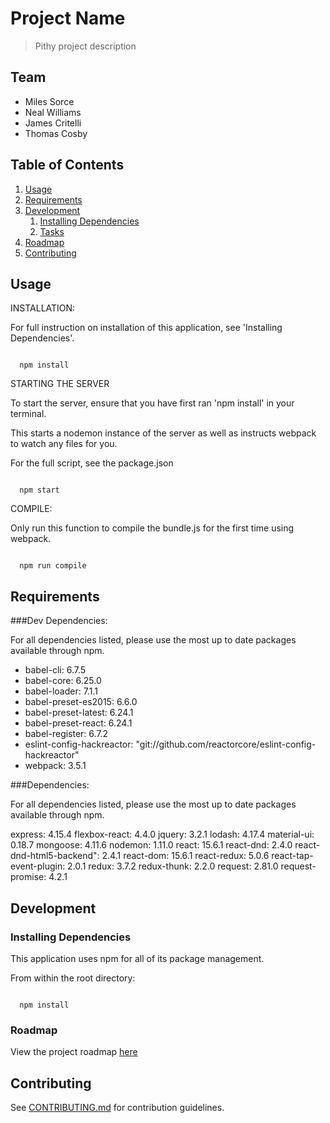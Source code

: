 # Project Name

> Pithy project description

## Team

  - Miles Sorce
  - Neal Williams
  - James Critelli
  - Thomas Cosby

## Table of Contents

1. [Usage](#Usage)
1. [Requirements](#requirements)
1. [Development](#development)
    1. [Installing Dependencies](#installing-dependencies)
    1. [Tasks](#tasks)
1. [Roadmap](#roadmap)
1. [Contributing](#contributing)

## Usage

INSTALLATION:

For full instruction on installation of this application, see 'Installing Dependencies'.

~~~~~~~~~~~~

  npm install

~~~~~~~~~~~~


STARTING THE SERVER

To start the server, ensure that you have first ran 'npm install' in your terminal.

This starts a nodemon instance of the server as well as instructs webpack to watch any files for you.

For the full script, see the package.json

~~~~~~~~~~~~

  npm start

~~~~~~~~~~~~


COMPILE:

Only run this function to compile the bundle.js for the first time using webpack.

~~~~~~~~~~~~

  npm run compile

~~~~~~~~~~~~



## Requirements

###Dev Dependencies:

For all dependencies listed, please use the most up to date packages available through npm.

- babel-cli: 6.7.5 
- babel-core: 6.25.0 
- babel-loader: 7.1.1 
- babel-preset-es2015: 6.6.0 
- babel-preset-latest: 6.24.1 
- babel-preset-react: 6.24.1 
- babel-register: 6.7.2 
- eslint-config-hackreactor: "git://github.com/reactorcore/eslint-config-hackreactor"
- webpack: 3.5.1 

###Dependencies:

For all dependencies listed, please use the most up to date packages available through npm.

express: 4.15.4
flexbox-react: 4.4.0
jquery: 3.2.1
lodash: 4.17.4
material-ui: 0.18.7
mongoose: 4.11.6
nodemon: 1.11.0
react: 15.6.1
react-dnd: 2.4.0
react-dnd-html5-backend": 2.4.1
react-dom: 15.6.1
react-redux: 5.0.6
react-tap-event-plugin: 2.0.1
redux: 3.7.2
redux-thunk: 2.2.0
request: 2.81.0
request-promise: 4.2.1


## Development

### Installing Dependencies

This application uses npm for all of its package management. 

From within the root directory:

~~~~~~~~~~~

  npm install

~~~~~~~~~~~


### Roadmap

View the project roadmap [here](https://docs.google.com/document/d/1Bv9lKkk7HN9q1PnMERsxCTUeNJh9IVQy1JROlKGM80I/edit?usp=sharing)


## Contributing

See [CONTRIBUTING.md](CONTRIBUTING.md) for contribution guidelines.

